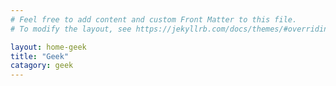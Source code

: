 ```yaml
---
# Feel free to add content and custom Front Matter to this file.
# To modify the layout, see https://jekyllrb.com/docs/themes/#overriding-theme-defaults

layout: home-geek
title: "Geek"
catagory: geek
---
```

